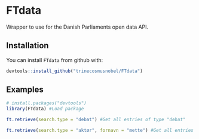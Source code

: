 # FTdata

Wrapper to use for the Danish Parliaments open data API.

## Installation

You can install `FTdata` from github with:


```r
devtools::install_github("trinecosmusnobel/FTdata")
```

## Examples


```r
# install.packages("devtools")
library(FTdata) #Load package

ft.retrieve(search.type = "debat") #Get all entries of type "debat"

ft.retrieve(search.type = "aktør", fornavn = "mette") #Get all entries of type "aktør" with first name "mette"

```
